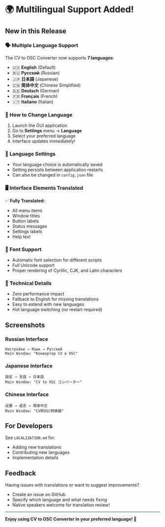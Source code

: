 # 🌍 Multilingual Support Added!

## New in this Release

### 🗣️ Multiple Language Support

The CV to OSC Converter now supports **7 languages**:

- 🇺🇸 **English** (Default)
- 🇷🇺 **Русский** (Russian) 
- 🇯🇵 **日本語** (Japanese)
- 🇨🇳 **简体中文** (Chinese Simplified)
- 🇩🇪 **Deutsch** (German)
- 🇫🇷 **Français** (French)
- 🇮🇹 **Italiano** (Italian)

### 🔧 How to Change Language

1. Launch the GUI application
2. Go to **Settings** menu → **Language**
3. Select your preferred language
4. Interface updates immediately!

### 💾 Language Settings

- Your language choice is automatically saved
- Setting persists between application restarts
- Can also be changed in `config.json` file

### 🖥️ Interface Elements Translated

✅ **Fully Translated:**
- All menu items
- Window titles
- Button labels
- Status messages
- Settings labels
- Help text

### 🎨 Font Support

- Automatic font selection for different scripts
- Full Unicode support
- Proper rendering of Cyrillic, CJK, and Latin characters

### 🔧 Technical Details

- Zero performance impact
- Fallback to English for missing translations
- Easy to extend with new languages
- Hot language switching (no restart required)

## Screenshots

### Russian Interface
```
Настройки → Язык → Русский
Main Window: "Конвертер CV в OSC"
```

### Japanese Interface  
```
設定 → 言語 → 日本語
Main Window: "CV to OSC コンバーター"
```

### Chinese Interface
```
设置 → 语言 → 简体中文  
Main Window: "CV转OSC转换器"
```

## For Developers

See `LOCALIZATION.md` for:
- Adding new translations
- Contributing new languages
- Implementation details

## Feedback

Having issues with translations or want to suggest improvements?
- Create an issue on GitHub
- Specify which language and what needs fixing
- Native speakers welcome for translation review!

---

**Enjoy using CV to OSC Converter in your preferred language! 🎉**
